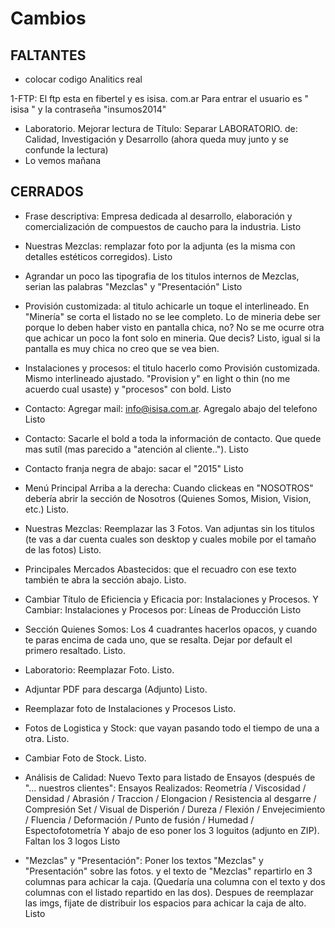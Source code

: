 # Cambios

## FALTANTES

* colocar codigo Analitics real

1-FTP:
El ftp esta en fibertel y es isisa. com.ar
Para entrar el usuario es " isisa " y la contraseña "insumos2014"

* Laboratorio. Mejorar lectura de Título: Separar LABORATORIO. de: Calidad, Investigación y Desarrollo (ahora queda muy junto y se confunde la lectura)
* Lo vemos mañana

## CERRADOS

* Frase descriptiva: Empresa dedicada al desarrollo, elaboración y comercialización de compuestos de caucho para la industria.
Listo

* Nuestras Mezclas: remplazar foto por la adjunta (es la misma con detalles estéticos corregidos).
Listo

* Agrandar un poco las tipografia de los titulos internos de Mezclas, serian las palabras "Mezclas" y "Presentación"
Listo

* Provisión customizada: al titulo achicarle un toque el interlineado. En "Minería" se corta el listado no se lee completo.
Lo de mineria debe ser porque lo deben haber visto en pantalla chica, no? No se me ocurre otra que achicar un poco la font solo en mineria. Que decis?
Listo, igual si la pantalla es muy chica no creo que se vea bien.

* Instalaciones y procesos: el titulo hacerlo como Provisión customizada. Mismo interlineado ajustado. "Provision y" en light o thin (no me acuerdo cual usaste) y "procesos" con bold.
Listo

* Contacto: Agregar mail: info@isisa.com.ar. Agregalo abajo del telefono
Listo

* Contacto: Sacarle el bold a toda la información de contacto. Que quede mas sutíl (mas parecido a "atención al cliente..").
Listo

* Contacto franja negra de abajo: sacar el "2015"
Listo

* Menú Principal Arriba a la derecha: Cuando clickeas en "NOSOTROS" debería abrir la sección de Nosotros (Quienes Somos, Mision, Vision, etc.)
Listo.

* Nuestras Mezclas: Reemplazar las 3 Fotos.
Van adjuntas sin los titulos (te vas a dar cuenta cuales son desktop y cuales mobile por el tamaño de las fotos)
Listo.

* Principales Mercados Abastecidos: que el recuadro con ese texto también te abra la sección abajo.
Listo.

* Cambiar Título de Eficiencia y Eficacia por: Instalaciones y Procesos. Y Cambiar: Instalaciones y Procesos por: Líneas de Producción
Listo

* Sección Quienes Somos: Los 4 cuadrantes hacerlos opacos, y cuando te paras encima de cada uno, que se resalta. Dejar por default el primero resaltado.
Listo.

* Laboratorio: Reemplazar Foto.
Listo.

* Adjuntar PDF para descarga (Adjunto)
Listo.

* Reemplazar foto de Instalaciones y Procesos
Listo.

* Fotos de Logistica y Stock: que vayan pasando todo el tiempo de una a otra.
Listo.

* Cambiar Foto de Stock.
Listo.

* Análisis de Calidad: Nuevo Texto para listado de Ensayos (después de "... nuestros clientes":
Ensayos Realizados:
Reometría / Viscosidad / Densidad / Abrasión / Traccion / Elongacion / Resistencia al desgarre / Compresión Set / Visual de Disperión / Dureza / Flexión / Envejecimiento / Fluencia / Deformación / Punto de fusión / Humedad / Espectofotometría
Y abajo de eso poner los 3 loguitos (adjunto en ZIP).
Faltan los 3 logos
Listo

* "Mezclas" y "Presentación": Poner los textos "Mezclas" y "Presentación"  sobre las fotos. y el texto de "Mezclas" repartirlo en 3 columnas para achicar la caja. (Quedaría una columna con el texto y dos columnas con el listado repartido en las dos). Despues de reemplazar las imgs, fijate de distribuir los espacios para achicar la caja de alto.
Listo
